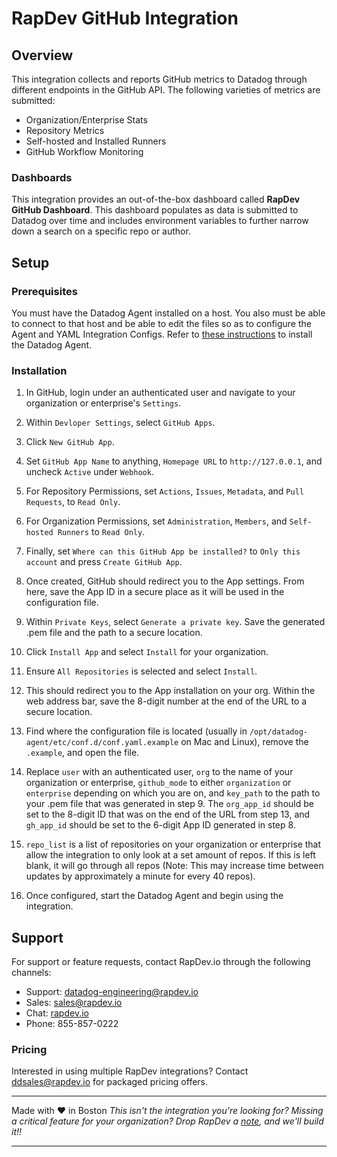 # RapDev GitHub Integration

## Overview
This integration collects and reports GitHub metrics to Datadog through
different endpoints in the GitHub API. The following varieties
of metrics are submitted:
+ Organization/Enterprise Stats
+ Repository Metrics
+ Self-hosted and Installed Runners
+ GitHub Workflow Monitoring

### Dashboards
This integration provides an out-of-the-box dashboard called
**RapDev GitHub Dashboard**.
This dashboard populates as data is submitted to Datadog over time and includes
environment variables to further narrow down a search
on a specific repo or author.

## Setup

### Prerequisites
You must have the Datadog Agent installed on a host. You also
must be able to connect to that host and be able to edit the files
so as to configure the Agent and YAML Integration Configs.  Refer to [these instructions](https://docs.datadoghq.com/getting_started/agent/) to install the Datadog Agent.

### Installation
1. In GitHub, login under an authenticated user and navigate to your organization or enterprise's `Settings`.

2. Within `Devloper Settings`, select `GitHub Apps`.

3. Click `New GitHub App`.

4. Set `GitHub App Name` to anything, `Homepage URL` to `http://127.0.0.1`, and uncheck `Active` under `Webhook`.

5. For Repository Permissions, set `Actions`, `Issues`, `Metadata`, and `Pull Requests`, to `Read Only`.

6. For Organization Permissions, set `Administration`, `Members`, and `Self-hosted Runners` to `Read Only`.

7. Finally, set `Where can this GitHub App be installed?` to `Only this account` and press `Create GitHub App`.

8. Once created, GitHub should redirect you to the App settings. From here, save the App ID in a secure place as it will be used in the configuration file.

9. Within `Private Keys`, select `Generate a private key`. Save the generated .pem file and the path to a secure location.

10. Click `Install App` and select `Install` for your organization.

11. Ensure `All Repositories` is selected and select `Install`.

12. This should redirect you to the App installation on your org. Within the web address bar, save the 8-digit number at the end of the URL to a secure location.

13. Find where the configuration file is located (usually in `/opt/datadog-agent/etc/conf.d/conf.yaml.example` on Mac and Linux), remove the `.example`, and open the file.

14. Replace `user` with an authenticated user, `org` to the name of your organization or enterprise, `github_mode` to either `organization` or `enterprise` depending on which you are on, and `key_path` to the path to your .pem file that was generated in step 9. The `org_app_id` should be set to the 8-digit ID that was on the end of the URL from step 13, and `gh_app_id` should be set to the 6-digit App ID generated in step 8.

15. `repo_list` is a list of repositories on your organization or enterprise that allow the integration to only look at a set amount of repos. If this is left blank, it will go through all repos (Note: This may increase time between updates by approximately a minute for every 40 repos).

16. Once configured, start the Datadog Agent and begin using the integration.

## Support
For support or feature requests, contact RapDev.io through the following channels:
- Support: datadog-engineering@rapdev.io
- Sales: sales@rapdev.io
- Chat: [rapdev.io](https://www.rapdev.io/#Get-in-touch)
- Phone: 855-857-0222

### Pricing

Interested in using multiple RapDev integrations? Contact [ddsales@rapdev.io](mailto:ddsales@rapdev.io) for packaged pricing offers.

---
Made with ❤️ in Boston
*This isn't the integration you're looking for? Missing a critical feature for your organization? Drop RapDev a 
[note](mailto:datadog-engineering@rapdev.io), and we'll build it!!*

---
